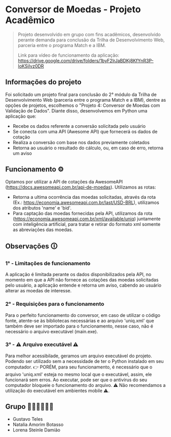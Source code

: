 # Conversor de Moedas - Projeto Acadêmico
> Projeto desenvolvido em grupo com fins acadêmicos, desenvolvido perante demanda para conclusão da Trilha de Desenvolvimento Web, parceria entre o programa Match e a IBM.
>
>
> Link para vídeo de funcionamento da aplicação: https://drive.google.com/drive/folders/1byF2lrJaBDKj8KfYnR3P-loKSjIvz0DR

## Informações do projeto
Foi solicitado um projeto final para conclusão do 2° módulo da Trilha de Desenvolvimento Web (parceria entre o programa Match e a IBM), dentre as opções de projetos, escolhemos o "Projeto 4: Conversor de Moedas com Validação de Dados".
Diante disso, desenvolvemos em Python uma aplicação que:
- Recebe os dados referente a conversão solicitada pelo usuário
- Se conecta com uma API (Awesome API) que fornecerá os dados de cotação
- Realiza a conversão com base nos dados previamente coletados
- Retorna ao usuário o resultado do cálculo, ou, em caso de erro, retorna um aviso

## Funcionamento ⚙️
Optamos por utilizar a API de cotações da AwesomeAPI (https://docs.awesomeapi.com.br/api-de-moedas). 
Utilizamos as rotas: 
- Retorna a ultima ocorrência das moedas solicitadas, através da rota (Ex.: https://economia.awesomeapi.com.br/last/USD-BRL), utilizamos dos atributos 'name' e 'bid'.
- Para captação das moedas fornecidas pela API, utilizamos da rota (https://economia.awesomeapi.com.br/xml/available/uniq) juntamente com inteligência artificial, para tratar e retirar do formato xml somente as abreviações das moedas.

## Observações 🛈
### 1° - Limitações de funcionamento
A aplicação é limitada perante os dados disponibilizados pela API, no momento em que a API não fornece as cotações das moedas solicitadas pelo usuário, a aplicação entende e retorna um aviso, cabendo ao usuário alterar as moedas de interesse.
### 2° - Requisições para o funcionamento
Para o perfeito funcionamento do conversor, em caso de utilizar o código fonte, atente-se às bibliotecas necessárias e ao arquivo 'uniq.xml' que também deve ser importado para o funcionamento, nesse caso, não é necessário o arquivo executável (main.exe).
### 3° - ⚠️ Arquivo executável ⚠️
Para melhor acessibilade, geramos um arquivo executável do projeto. Podendo ser utilizado sem a necessidade de ter o Python instalado em seu computador. 👉 PORÉM, para seu funcionamento, é necessário que o arquivo 'uniq.xml' esteja no mesmo local que o executável,
assim, ele funcionará sem erros. Ao executar, pode ser que o antivírus do seu computador bloqueie o funcionamento do arquivo. ⚠️ Não recomendamos a utilização do executável em ambientes mobile ⚠️.

## Grupo 🧑🧑👩👩👩👩
- Gustavo Teles
- Natalia Amorim Botasso
- Lorena Steinle Damião
